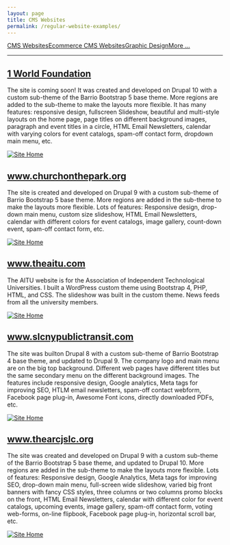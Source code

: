 ```yaml
---
layout: page
title: CMS Websites
permalink: /regular-website-examples/
---
```


<div class="submenuright">
   <p><a href="/regular-website-examples/">CMS Websites</a><a href="/ecommerce-website-examples/">Ecommerce CMS Websites</a><a href="/graphic-design-examples/">Graphic Design</a><a href="/more-examples/">More ...</a></p>
</div>

<div class="submenurighthr">
   <hr>
</div>

<div class="gridlayoutthird">
    <h2><a href="https://www.thearcjslc.org/newsite/oneworld/web/" target="_blank">1 World Foundation</a></h2>
</div>

The site is coming soon! It was created and developed on Drupal 10 with a custom sub-theme of the Barrio Bootstrap 5 base theme. More regions are added to the sub-theme to make the layouts more flexible. It has many features: responsive design, fullscreen Slideshow, beautiful and multi-style layouts on the home page, page titles on different background images, paragraph and event titles in a circle, HTML Email Newsletters, calendar with varying colors for event catalogs, spam-off contact form, dropdown main menu, etc.

[![Site Home](/images/oneWorld.jpg "1WorldFoundation Home")](https://www.thearcjslc.org/newsite/oneworld/web/)

<div class="gridlayoutthird">
    <h2><a href="https://www.churchonthepark.org" target="_blank">www.churchonthepark.org</a></h2>
</div>

The site is created and developed on Drupal 9 with a custom sub-theme of Barrio Bootstrap 5 base theme. More regions are added in the sub-theme to make the layouts more flexible. Lots of features: Responsive design, drop-down main menu, custom size slideshow, HTML Email Newsletters, calendar with different colors for event catalogs, image gallery, count-down event, spam-off contact form, etc.

[![Site Home](/images/churchOnTheParkWebsite2.jpg "churchonthepark.org Home")](https://www.churchonthepark.org)

<div class="gridlayoutthird">
    <h2><a href="https://theaitu.com" target="_blank">www.theaitu.com</a></h2>
</div>

The AITU website is for the Association of Independent Technological Universities. I built a WordPress custom theme using Bootstrap 4, PHP, HTML, and CSS. The slideshow was built in the custom theme. News feeds from all the university members.

[![Site Home](/images/theAitu1.jpg "theaitu.com Home")](https://theaitu.com)

<div class="gridlayoutthird">
    <h2><a href="http://www.slcnypublictransit.com" target="_blank">www.slcnypublictransit.com</a></h2>
</div>

The site was builton Drupal 8 with a custom sub-theme of Barrio Bootstrap 4 base theme, and updated to Drupal 9. The company logo and main menu are on the big top background. Different web pages have different titles but the same secondary menu on the different background images. The features include responsive design, Google analytics, Meta tags for improving SEO, HTLM email newsletters, spam-off contact webform, Facebook page plug-in, Awesome Font icons, directly downloaded PDFs, etc. 

[![Site Home](/images/publicTransitHome2.jpg "slcnypublictransit.com Home")](http://www.slcnypublictransit.com)

<div class="gridlayoutthird">
    <h2><a href="https://www.thearcjslc.org" target="_blank">www.thearcjslc.org</a></h2>
</div>

The site was created and developed on Drupal 9 with a custom sub-theme of the Barrio Bootstrap 5 base theme, and updated to Drupal 10. More regions are added in the sub-theme to make the layouts more flexible. Lots of features: Responsive design, Google Analytics, Meta tags for improving SEO, drop-down main menu, full-screen wide slideshow, varied big front banners with fancy CSS styles, three columns or two columns promo blocks on the front, HTML Email Newsletters, calendar with different color for event catalogs, upcoming events, image gallery, spam-off contact form, voting web-forms, on-line flipbook, Facebook page plug-in, horizontal scroll bar, etc.

[![Site Home](/images/thearcjslcHome1.jpg "thearcjslc.org Home")](https://www.thearcjslc.org)
